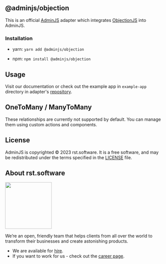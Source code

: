## @adminjs/objection

This is an official [AdminJS](https://github.com/SoftwareBrothers/adminjs) adapter which integrates [ObjectionJS](https://vincit.github.io/objection.js/) into AdminJS.

### Installation

- yarn: `yarn add @adminjs/objection`

- npm: `npm install @adminjs/objection`

## Usage

Visit our documentation or check out the example app in `example-app` directory in adapter's [repository](https://github.com/SoftwareBrothers/adminjs-objection).

## OneToMany / ManyToMany

These relationships are currently not supported by default. You can manage them using custom actions and components.

## License

AdminJS is copyrighted © 2023 rst.software. It is a free software, and may be redistributed under the terms specified in the [LICENSE](LICENSE.md) file.

## About rst.software

<img src="https://pbs.twimg.com/profile_images/1367119173604810752/dKVlj1YY_400x400.jpg" width=150>

We’re an open, friendly team that helps clients from all over the world to transform their businesses and create astonishing products.

* We are available for [hire](https://www.rst.software/estimate-your-project).
* If you want to work for us - check out the [career page](https://www.rst.software/join-us).
